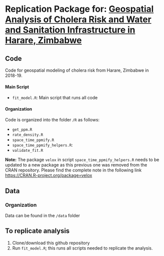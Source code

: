 # Replication Package for: [Geospatial Analysis of Cholera Risk and Water and Sanitation Infrastructure in Harare, Zimbabwe](https://documents.worldbank.org/en/publication/documents-reports/documentdetail/099631202282320091/idu1d0474b1510f5414def1b645112a4f569be12)

## Code
Code for geospatial modeling of cholera risk from Harare, Zimbabwe in 2018-19. 

#### Main Script
* `fit_model.R`: Main script that runs all code

#### Organization
Code is organized into the folder `/R` as follows:

* `get_ppm.R`
* `rate_density.R`
* `space_time_ppmify.R`
* `space_time_ppmify_helpers.R`: 
* `validate_fit.R`

**Note:** The package `velox` in script `space_time_ppmify_helpers.R` needs to be updated to a new package as this previous one was removed from the CRAN repository. Please find the complete note in the following link https://CRAN.R-project.org/package=velox

## Data

### Organization 
Data can be found in the `/data` folder

## To replicate analysis
1. Clone/download this github repository
2. Run `fit_model.R`; this runs all scripts needed to replicate the analysis.
